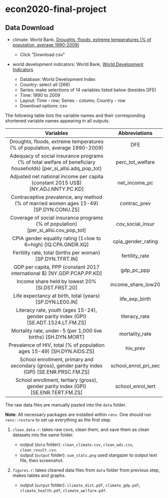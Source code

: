 # econ2020-final-project

## Data Download

- climate: World Bank, [Droughts, floods, extreme temperatures (% of population, average 1990-2009)](https://data.worldbank.org/indicator/EN.CLC.MDAT.ZS)
    - Click "Download csv"

- world development indicators: World Bank, [World Development Indicators](https://databank.worldbank.org/source/world-development-indicators/Type/TABLE/preview/on#)
    - Database: World Development Index
    - Country: select all (266)
    - Series: make selections of 14 variables listed below (besides DFE)
    - Time: 1990 to 2009
    - Layout: Time - row; Series - column; Country - row
    - Download options: csv

The following table lists the variable names and their corresponding shortened variable names appearing in all outputs.

|                                                    Variables                                                    |     Abbreviations    |
|:---------------------------------------------------------------------------------------------------------------:|:--------------------:|
| Droughts, floods, extreme temperatures (% of population, average 1990-2009)                                     | DFE                  |
| Adequacy of social insurance programs (% of total welfare of beneficiary households) [per_si_allsi.adq_pop_tot] | perc_tot_welfare     |
| Adjusted net national income per capita (constant 2015 US$) [NY.ADJ.NNTY.PC.KD]                                 | net_income_pc        |
| Contraceptive prevalence, any method (% of married women ages 15-49) [SP.DYN.CONU.ZS]                           | contrac_prev         |
| Coverage of social insurance programs (% of population) [per_si_allsi.cov_pop_tot]                              | cov_social_insur     |
| CPIA gender equality rating (1=low to 6=high) [IQ.CPA.GNDR.XQ]                                                  | cpia_gender_rating   |
| Fertility rate, total (births per woman) [SP.DYN.TFRT.IN]                                                       | fertility_rate       |
| GDP per capita, PPP (constant 2017 international $) [NY.GDP.PCAP.PP.KD]                                         | gdp_pc_ppp           |
| Income share held by lowest 20% [SI.DST.FRST.20]                                                                | income_share_low20   |
| Life expectancy at birth, total (years) [SP.DYN.LE00.IN]                                                        | life_exp_birth       |
| Literacy rate, youth (ages 15-24), gender parity index (GPI) [SE.ADT.1524.LT.FM.ZS]                             | literacy_rate        |
| Mortality rate, under-5 (per 1,000 live births) [SH.DYN.MORT]                                                   | mortality_rate       |
| Prevalence of HIV, total (% of population ages 15-49) [SH.DYN.AIDS.ZS]                                          | hiv_prev             |
| School enrollment, primary and secondary (gross), gender parity index (GPI) [SE.ENR.PRSC.FM.ZS]                 | school_enrol_pri_sec |
| School enrollment, tertiary (gross), gender parity index (GPI) [SE.ENR.TERT.FM.ZS]                              | school_enrol_tert    |

The raw data files are manually pasted into the `data` folder.

**Note**: All necessary packages are installed within `renv`. One should run `renv::restore` to set up everything as the first step.

1. `clean_data.r`: takes raw csvs, clean them, and save them as clean datasets into the same folder.
    - output (`data` folder): `clean_climate.csv`, `clean_wdi.csv`, `clean_result.csv`.
    - output (`output` folder): `sum_stats.png` used stargazer to output text file, then screenshot.

2. `figures.r`: takes cleaned data files from `data` folder from previous step, makes tables and graphs.
    - output (`output` folder): `climate_dist.pdf`, `climate_gdp.pdf`, `climate_health.pdf`, `climate_welfare.pdf`.

